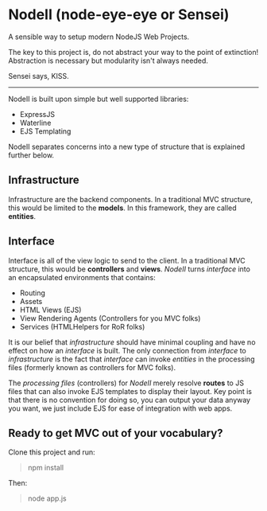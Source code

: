 NodeII (node-eye-eye or Sensei)
========
A sensible way to setup modern NodeJS Web Projects.

The key to this project is, do not abstract your way to the point of extinction! Abstraction is necessary but modularity isn't always needed. 

Sensei says, KISS.
_____________________________________________________
NodeII is built upon simple but well supported libraries:

- ExpressJS
- Waterline
- EJS Templating

NodeII separates concerns into a new type of structure that is explained further below.

Infrastructure
---------------
Infrastructure are the backend components.  In a traditional MVC structure, this would be limited to the __models__. In this framework, they are called __entities__.

Interface
---------------
Interface is all of the view logic to send to the client.  In a traditional MVC structure, this would be __controllers__  and __views__. _NodeII_ turns _interface_ into an encapsulated environments that contains:

- Routing
- Assets
- HTML Views (EJS)
- View Rendering Agents (Controllers for you MVC folks)
- Services (HTMLHelpers for RoR folks)

It is our belief that _infrastructure_ should have minimal coupling and have no effect on how an _interface_ is built. The only connection from _interface_ to _infrastructure_ is the fact that _interface_ can invoke _entities_ in the processing files (formerly known as controllers for MVC folks). 

The _processing files_ (controllers) for _NodeII_ merely resolve __routes__ to JS files that can also invoke EJS templates to display their layout. Key point is that there is no convention for doing so, you can output your data anyway you want, we just include EJS for ease of integration with web apps.

## Ready to get MVC out of your vocabulary?

Clone this project and run:

> npm install
   
Then:

> node app.js